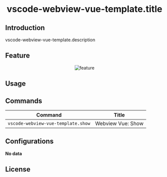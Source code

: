 <br>

<h1 align="center">vscode-webview-vue-template.title</h1>

## Introduction

vscode-webview-vue-template.description

## Feature

<p align="center">
<img src="https://vscode-webview-vue-template.png?raw=true" alt="feature" />
</p>

## Usage

## Commands

<!-- commands -->

| Command                            | Title             |
| ---------------------------------- | ----------------- |
| `vscode-webview-vue-template.show` | Webview Vue: Show |

<!-- commands -->

## Configurations

<!-- configs -->

**No data**

<!-- configs -->

## License
